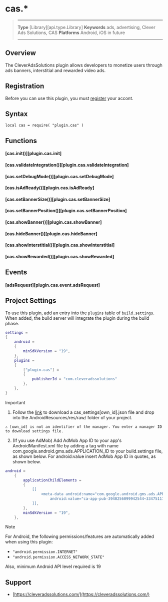 # cas.*

> --------------------- ------------------------------------------------------------------------------------------
> __Type__              [Library][api.type.Library]
> __Keywords__          ads, advertising, Clever Ads Solutions, CAS
> __Platforms__			Android, iOS in future
> --------------------- ------------------------------------------------------------------------------------------


## Overview

The CleverAdsSolutions plugin allows developers to monetize users through ads banners, interstitial and rewarded video ads.

<div class="guide-notebox-imp">

## Registration

Before you can use this plugin, you must [register](https://cleveradssolutions.com/) your accont.


## Syntax

	local cas = require( "plugin.cas" )


## Functions

#### [cas.init()][plugin.cas.init]

#### [cas.validateIntegration()][plugin.cas.validateIntegration]

#### [cas.setDebugMode()][plugin.cas.setDebugMode]

#### [cas.isAdReady()][plugin.cas.isAdReady]

#### [cas.setBannerSize()][plugin.cas.setBannerSize]

#### [cas.setBannerPosition()][plugin.cas.setBannerPosition]

#### [cas.showBanner()][plugin.cas.showBanner]

#### [cas.hideBanner()][plugin.cas.hideBanner]

#### [cas.showInterstitial()][plugin.cas.showInterstitial]

#### [cas.showRewarded()][plugin.cas.showRewarded]

## Events

#### [adsRequest][plugin.cas.event.adsRequest]


## Project Settings

To use this plugin, add an entry into the `plugins` table of `build.settings`. When added, the build server will integrate the plugin during the build phase.&nbsp;

``````lua
settings =
{
	android =
	{
		minSdkVersion = "19",
	},
	plugins =
	{
		["plugin.cas"] =
		{
			publisherId = "com.cleveradssolutions"
		},
	},
}
``````

<div class="guide-notebox-imp">
<div class="notebox-title-imp">Important</div>

1. Follow the [link](http://psvpromo.psvgamestudio.com/cas-settings.php) to download a cas_settings[own_id].json file and drop into the AndroidResources/res/raw/ folder of your project.

`⚠️ [own_id] is not an identifier of the manager. You enter a manager ID to download settings file.`

2. (If you use AdMob) Add AdMob App ID to your app's AndroidManifest.xml file by adding a <meta-data> tag with name com.google.android.gms.ads.APPLICATION_ID to your build.settings file, as shown below.
For android:value insert AdMob App ID in quotes, as shown below.

``````lua
android =
	{
		applicationChildElements =
        {
            [[
                <meta-data android:name="com.google.android.gms.ads.APPLICATION_ID"
                    android:value="ca-app-pub-3940256099942544~3347511713"/>  -- replace with your app id. See: https://goo.gl/fQ2neu
            ]],
        },
		minSdkVersion = "19",
	},

``````

<div class="guide-notebox">
<div class="notebox-title">Note</div>

For Android, the following permissions/features are automatically added when using this plugin:

* `"android.permission.INTERNET"`
* `"android.permission.ACCESS_NETWORK_STATE"`

Also, minimum Android API level required is 19

</div>


## Support

* [https://cleveradssolutions.com/](https://cleveradssolutions.com/)